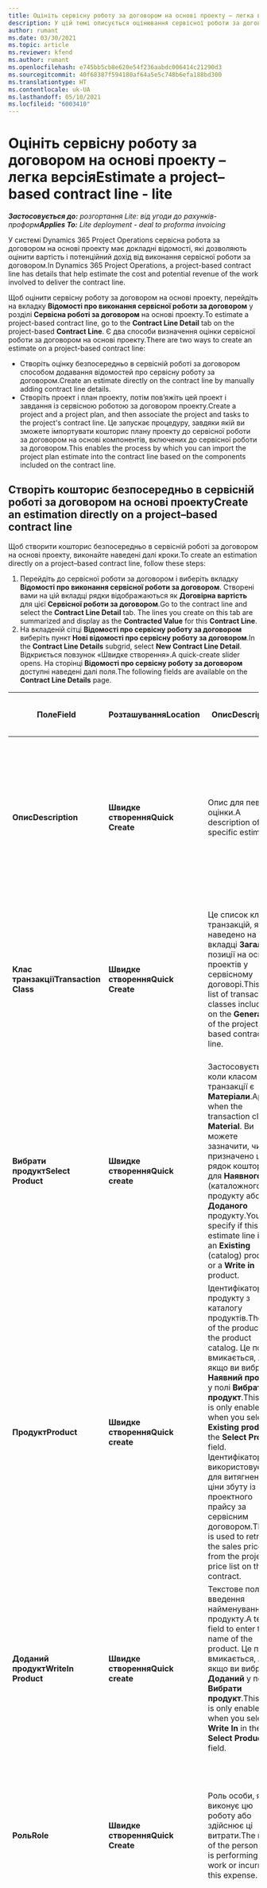 ```yaml
---
title: Оцініть сервісну роботу за договором на основі проекту – легка версія
description: У цій темі описується оцінювання сервісної роботи за договором на основі проекту.
author: rumant
ms.date: 03/30/2021
ms.topic: article
ms.reviewer: kfend
ms.author: rumant
ms.openlocfilehash: e745bb5cb8e620e54f236aabdc006414c21290d3
ms.sourcegitcommit: 40f68387f594180af64a5e5c748b6efa188bd300
ms.translationtype: HT
ms.contentlocale: uk-UA
ms.lasthandoff: 05/10/2021
ms.locfileid: "6003410"
---
```

# <a name="estimate-a-projectbased-contract-line---lite"></a><span data-ttu-id="01c05-103">Оцініть сервісну роботу за договором на основі проекту – легка версія</span><span class="sxs-lookup"><span data-stu-id="01c05-103">Estimate a project–based contract line - lite</span></span>

<span data-ttu-id="01c05-104">_**Застосовується до:** розгортання Lite: від угоди до рахунків-проформ_</span><span class="sxs-lookup"><span data-stu-id="01c05-104">_**Applies To:** Lite deployment - deal to proforma invoicing_</span></span>

<span data-ttu-id="01c05-105">У системі Dynamics 365 Project Operations сервісна робота за договором на основі проекту має докладні відомості, які дозволяють оцінити вартість і потенційний дохід від виконання сервісної роботи за договором.</span><span class="sxs-lookup"><span data-stu-id="01c05-105">In Dynamics 365 Project Operations, a project-based contract line has details that help estimate the cost and potential revenue of the work involved to deliver the contract line.</span></span>

<span data-ttu-id="01c05-106">Щоб оцінити сервісну роботу за договором на основі проекту, перейдіть на вкладку **Відомості про виконання сервісної роботи за договором** у розділі **Сервісна роботі за договором** на основі проекту.</span><span class="sxs-lookup"><span data-stu-id="01c05-106">To estimate a project-based contract line, go to the **Contract Line Detail** tab on the project-based **Contract Line**.</span></span>  <span data-ttu-id="01c05-107">Є два способи визначення оцінки сервісної роботи за договором на основі проекту.</span><span class="sxs-lookup"><span data-stu-id="01c05-107">There are two ways to create an estimate on a project-based contract line:</span></span>

   - <span data-ttu-id="01c05-108">Створіть оцінку безпосередньо в сервісній роботі за договором способом додавання відомостей про сервісну роботу за договором.</span><span class="sxs-lookup"><span data-stu-id="01c05-108">Create an estimate directly on the contract line by manually adding contract line details.</span></span>
   - <span data-ttu-id="01c05-109">Створіть проект і план проекту, потім пов’яжіть цей проект і завдання із сервісною роботою за договором проекту.</span><span class="sxs-lookup"><span data-stu-id="01c05-109">Create a project and a project plan, and then associate the project and tasks to the project's contract line.</span></span> <span data-ttu-id="01c05-110">Це запускає процедуру, завдяки якій ви зможете імпортувати кошторис плану проекту до сервісної роботи за договором на основі компонентів, включених до сервісної роботи за договором.</span><span class="sxs-lookup"><span data-stu-id="01c05-110">This enables the process by which you can import the project plan estimate into the contract line based on the components included on the contract line.</span></span>

## <a name="create-an-estimation-directly-on-a-projectbased-contract-line"></a><span data-ttu-id="01c05-111">Створіть кошторис безпосередньо в сервісній роботі за договором на основі проекту</span><span class="sxs-lookup"><span data-stu-id="01c05-111">Create an estimation directly on a project–based contract line</span></span>

<span data-ttu-id="01c05-112">Щоб створити кошторис безпосередньо в сервісній роботі за договором на основі проекту, виконайте наведені далі кроки.</span><span class="sxs-lookup"><span data-stu-id="01c05-112">To create an estimation directly on a project–based contract line, follow these steps:</span></span>

1. <span data-ttu-id="01c05-113">Перейдіть до сервісної роботи за договором і виберіть вкладку **Відомості про виконання сервісної роботи за договором**. Створені вами на цій вкладці рядки відображаються як **Договірна вартість** для цієї **Сервісної роботи за договором**.</span><span class="sxs-lookup"><span data-stu-id="01c05-113">Go to the contract line and select the **Contract Line Detail** tab. The lines you create on this tab are summarized and display as the **Contracted Value** for this **Contract Line**.</span></span> 
2. <span data-ttu-id="01c05-114">На вкладеній сітці **Відомості про сервісну роботу за договором** виберіть пункт **Нові відомості про сервісну роботу за договором**.</span><span class="sxs-lookup"><span data-stu-id="01c05-114">In the **Contract Line Details** subgrid, select **New Contract Line Detail**.</span></span> <span data-ttu-id="01c05-115">Відкриється повзунок «Швидке створення».</span><span class="sxs-lookup"><span data-stu-id="01c05-115">A quick-create slider opens.</span></span> <span data-ttu-id="01c05-116">На сторінці **Відомості про сервісну роботу за договором** доступні наведені далі поля.</span><span class="sxs-lookup"><span data-stu-id="01c05-116">The following fields are available on the **Contract Line Details** page.</span></span>

| <span data-ttu-id="01c05-117">Поле</span><span class="sxs-lookup"><span data-stu-id="01c05-117">Field</span></span> | <span data-ttu-id="01c05-118">Розташування</span><span class="sxs-lookup"><span data-stu-id="01c05-118">Location</span></span> | <span data-ttu-id="01c05-119">Опис</span><span class="sxs-lookup"><span data-stu-id="01c05-119">Description</span></span> | <span data-ttu-id="01c05-120">Вплив на наступні етапи</span><span class="sxs-lookup"><span data-stu-id="01c05-120">Downstream impact</span></span> |
| --- | --- | --- | --- |
| <span data-ttu-id="01c05-121">**Опис**</span><span class="sxs-lookup"><span data-stu-id="01c05-121">**Description**</span></span> | <span data-ttu-id="01c05-122">**Швидке створення**</span><span class="sxs-lookup"><span data-stu-id="01c05-122">**Quick Create**</span></span> | <span data-ttu-id="01c05-123">Опис для певної оцінки.</span><span class="sxs-lookup"><span data-stu-id="01c05-123">A description of the specific estimate.</span></span> | <span data-ttu-id="01c05-124">Для вартості використовується значення за промовчанням пов’язаних відомостей сервісної роботи за договором, яке створюється автоматично.</span><span class="sxs-lookup"><span data-stu-id="01c05-124">This value defaults to the related contract line detail for cost that is automatically created.</span></span> |
| <span data-ttu-id="01c05-125">**Клас транзакції**</span><span class="sxs-lookup"><span data-stu-id="01c05-125">**Transaction Class**</span></span> | <span data-ttu-id="01c05-126">**Швидке створення**</span><span class="sxs-lookup"><span data-stu-id="01c05-126">**Quick Create**</span></span> | <span data-ttu-id="01c05-127">Це список класів транзакцій, який наведено на вкладці **Загальні** у позиції на основі проектів у сервісному договорі.</span><span class="sxs-lookup"><span data-stu-id="01c05-127">This is a list of transaction classes included on the **General** tab of the project-based contract line.</span></span> | <span data-ttu-id="01c05-128">Для вартості використовується значення за промовчанням пов’язаних відомостей сервісної роботи за договором, яке створюється автоматично.</span><span class="sxs-lookup"><span data-stu-id="01c05-128">This value defaults to the related contract line detail for cost that is automatically created.</span></span> |
| <span data-ttu-id="01c05-129">**Вибрати продукт**</span><span class="sxs-lookup"><span data-stu-id="01c05-129">**Select Product**</span></span> | <span data-ttu-id="01c05-130">**Швидке створення**</span><span class="sxs-lookup"><span data-stu-id="01c05-130">**Quick create**</span></span> | <span data-ttu-id="01c05-131">Застосовується, коли класом транзакції є **Матеріали**.</span><span class="sxs-lookup"><span data-stu-id="01c05-131">Applies when the transaction class is **Material**.</span></span> <span data-ttu-id="01c05-132">Ви можете зазначити, чи призначено цей рядок кошторису для **Наявного** (каталожного) продукту або **Доданого** продукту.</span><span class="sxs-lookup"><span data-stu-id="01c05-132">You can specify if this estimate line is for an **Existing** (catalog) product or a **Write in** product.</span></span> | <span data-ttu-id="01c05-133">Для вартості використовується значення за промовчанням пов’язаних відомостей сервісної роботи за договором, яке створюється автоматично.</span><span class="sxs-lookup"><span data-stu-id="01c05-133">This value defaults to the related contract line detail for cost that is automatically created.</span></span> |
| <span data-ttu-id="01c05-134">**Продукт**</span><span class="sxs-lookup"><span data-stu-id="01c05-134">**Product**</span></span> | <span data-ttu-id="01c05-135">**Швидке створення**</span><span class="sxs-lookup"><span data-stu-id="01c05-135">**Quick create**</span></span> | <span data-ttu-id="01c05-136">Ідентифікатор продукту з каталогу продуктів.</span><span class="sxs-lookup"><span data-stu-id="01c05-136">The ID of the product from the product catalog.</span></span> <span data-ttu-id="01c05-137">Це поле вмикається, лише якщо ви вибрали **Наявний продукт** у полі **Вибрати продукт**.</span><span class="sxs-lookup"><span data-stu-id="01c05-137">This field is only enabled when you select **Existing product** in the **Select Product** field.</span></span> <span data-ttu-id="01c05-138">Ідентифікатор використовується для витягнення ціни збуту із проектного прайсу за сервісним договором.</span><span class="sxs-lookup"><span data-stu-id="01c05-138">The ID is used to retrieve the sales price from the project price list on the contract.</span></span> | <span data-ttu-id="01c05-139">Для вартості використовується значення за промовчанням пов’язаних відомостей сервісної роботи за договором, яке створюється автоматично.</span><span class="sxs-lookup"><span data-stu-id="01c05-139">This value defaults to the related contract line detail for the cost that is automatically created.</span></span> |
| <span data-ttu-id="01c05-140">**Доданий продукт**</span><span class="sxs-lookup"><span data-stu-id="01c05-140">**WriteIn Product**</span></span> | <span data-ttu-id="01c05-141">**Швидке створення**</span><span class="sxs-lookup"><span data-stu-id="01c05-141">**Quick create**</span></span> | <span data-ttu-id="01c05-142">Текстове поле для введення найменування продукту.</span><span class="sxs-lookup"><span data-stu-id="01c05-142">A text field to enter the name of the product.</span></span> <span data-ttu-id="01c05-143">Це поле вмикається, лише якщо ви вибрали **Доданий** у полі **Вибрати продукт**.</span><span class="sxs-lookup"><span data-stu-id="01c05-143">This field is only enabled when you select **Write In** in the **Select Product** field.</span></span>| <span data-ttu-id="01c05-144">Для вартості використовується значення за промовчанням пов’язаних відомостей сервісної роботи за договором, яке створюється автоматично.</span><span class="sxs-lookup"><span data-stu-id="01c05-144">This value defaults to the related contract line detail for cost that is automatically created.</span></span> |
| <span data-ttu-id="01c05-145">**Роль**</span><span class="sxs-lookup"><span data-stu-id="01c05-145">**Role**</span></span> | <span data-ttu-id="01c05-146">**Швидке створення**</span><span class="sxs-lookup"><span data-stu-id="01c05-146">**Quick Create**</span></span> | <span data-ttu-id="01c05-147">Роль особи, яка виконує цю роботу або здійснює ці витрати.</span><span class="sxs-lookup"><span data-stu-id="01c05-147">The role of the person who is performing this work or incurring this expense.</span></span> | <span data-ttu-id="01c05-148">Для вартості використовується значення за промовчанням пов’язаних відомостей сервісної роботи за договором, яке створюється автоматично.</span><span class="sxs-lookup"><span data-stu-id="01c05-148">This value defaults to the related contract line detail for cost that is automatically created.</span></span>|
| <span data-ttu-id="01c05-149">**Категорія**</span><span class="sxs-lookup"><span data-stu-id="01c05-149">**Category**</span></span> | <span data-ttu-id="01c05-150">**Швидке створення**</span><span class="sxs-lookup"><span data-stu-id="01c05-150">**Quick Create**</span></span> | <span data-ttu-id="01c05-151">Категорія роботи або витрат.</span><span class="sxs-lookup"><span data-stu-id="01c05-151">The category of the work or expense.</span></span> |<span data-ttu-id="01c05-152">Для вартості використовується значення за промовчанням пов’язаних відомостей сервісної роботи за договором, яке створюється автоматично.</span><span class="sxs-lookup"><span data-stu-id="01c05-152">This value defaults to the related contract line detail for cost that is automatically created.</span></span>|
| <span data-ttu-id="01c05-153">**Дата початку**</span><span class="sxs-lookup"><span data-stu-id="01c05-153">**Start Date**</span></span> | <span data-ttu-id="01c05-154">**Швидке створення**</span><span class="sxs-lookup"><span data-stu-id="01c05-154">**Quick Create**</span></span> | <span data-ttu-id="01c05-155">Дата початку роботи.</span><span class="sxs-lookup"><span data-stu-id="01c05-155">The start date of the work.</span></span> | <span data-ttu-id="01c05-156">Для вартості використовується значення за промовчанням пов’язаних відомостей сервісної роботи за договором, яке створюється автоматично.</span><span class="sxs-lookup"><span data-stu-id="01c05-156">This value defaults to the related contract line detail for cost that is automatically created.</span></span> |
| <span data-ttu-id="01c05-157">**Дата завершення**</span><span class="sxs-lookup"><span data-stu-id="01c05-157">**End Date**</span></span> | <span data-ttu-id="01c05-158">**Швидке створення**</span><span class="sxs-lookup"><span data-stu-id="01c05-158">**Quick Create**</span></span> | <span data-ttu-id="01c05-159">Дата закінчення роботи.</span><span class="sxs-lookup"><span data-stu-id="01c05-159">The end date of the work.</span></span> | <span data-ttu-id="01c05-160">Для вартості використовується значення за промовчанням пов’язаних відомостей сервісної роботи за договором, яке створюється автоматично.</span><span class="sxs-lookup"><span data-stu-id="01c05-160">This value defaults to the related contract line detail for cost that is automatically created.</span></span> |
| <span data-ttu-id="01c05-161">**Одиниця ресурсів**</span><span class="sxs-lookup"><span data-stu-id="01c05-161">**Resourcing Unit**</span></span> | <span data-ttu-id="01c05-162">**Швидке створення**</span><span class="sxs-lookup"><span data-stu-id="01c05-162">**Quick Create**</span></span> | <span data-ttu-id="01c05-163">Організаційна одиниця, яка надає ресурс, яка несе ці витрати та надає ресурс для роботи над ним.</span><span class="sxs-lookup"><span data-stu-id="01c05-163">The resourcing unit that incurs this cost and provides the resource to work on it.</span></span> |<span data-ttu-id="01c05-164">Для вартості використовується значення за промовчанням пов’язаних відомостей сервісної роботи за договором, яке створюється автоматично, при цьому воно також використовується при витягненні вартості.</span><span class="sxs-lookup"><span data-stu-id="01c05-164">This value defaults to the related contract line detail for cost that is automatically created and is used in cost price retrieval.</span></span> |
| <span data-ttu-id="01c05-165">**Розклад одиниць**</span><span class="sxs-lookup"><span data-stu-id="01c05-165">**Unit schedule**</span></span> | <span data-ttu-id="01c05-166">**Швидке створення**</span><span class="sxs-lookup"><span data-stu-id="01c05-166">**Quick create**</span></span> | <span data-ttu-id="01c05-167">Група одиниць вимірювання роботи, продукту або витрат.</span><span class="sxs-lookup"><span data-stu-id="01c05-167">The unit group of the work, product, or expense.</span></span> <span data-ttu-id="01c05-168">Одиниці вимірювання належать до розкладу одиниць або групи одиниць вимірювання.</span><span class="sxs-lookup"><span data-stu-id="01c05-168">Units belong to a unit schedule or a group of units.</span></span> <span data-ttu-id="01c05-169">Наприклад, *милі* та *кілометри (км)* є одиницями вимірювання, що належать до групи одиниць, які описують відстань.</span><span class="sxs-lookup"><span data-stu-id="01c05-169">For example, *miles* and *kilometers (kms)* are units that belong to a group of units that describe distance.</span></span> | <span data-ttu-id="01c05-170">Для вартості використовується значення за промовчанням пов’язаних відомостей сервісної роботи за договором, яке створюється автоматично.</span><span class="sxs-lookup"><span data-stu-id="01c05-170">This value defaults to the related contract line detail for cost that is automatically created.</span></span> |
| <span data-ttu-id="01c05-171">**Одиниця вимірювання**</span><span class="sxs-lookup"><span data-stu-id="01c05-171">**Unit**</span></span> | <span data-ttu-id="01c05-172">**Швидке створення**</span><span class="sxs-lookup"><span data-stu-id="01c05-172">**Quick Create**</span></span> | <span data-ttu-id="01c05-173">Одиниця роботи, продукту або витрат.</span><span class="sxs-lookup"><span data-stu-id="01c05-173">The unit of work, product, or expense.</span></span> | <span data-ttu-id="01c05-174">Для вартості використовується значення за промовчанням пов’язаних відомостей сервісної роботи за договором, яке створюється автоматично.</span><span class="sxs-lookup"><span data-stu-id="01c05-174">This value defaults to the related contract line detail for cost that is automatically created.</span></span> |
| <span data-ttu-id="01c05-175">**Кількість**</span><span class="sxs-lookup"><span data-stu-id="01c05-175">**Quantity**</span></span> | <span data-ttu-id="01c05-176">**Швидке створення**</span><span class="sxs-lookup"><span data-stu-id="01c05-176">**Quick Create**</span></span> | <span data-ttu-id="01c05-177">Одиниця кількості роботи, продукту або витрат.</span><span class="sxs-lookup"><span data-stu-id="01c05-177">The quantity of work, product, or expense.</span></span> | <span data-ttu-id="01c05-178">Для вартості використовується значення за промовчанням пов’язаних відомостей сервісної роботи за договором, яке створюється автоматично.</span><span class="sxs-lookup"><span data-stu-id="01c05-178">This value defaults to the related contract line detail for cost that is automatically created.</span></span> |
| <span data-ttu-id="01c05-179">**Ціна за одиницю**</span><span class="sxs-lookup"><span data-stu-id="01c05-179">**Unit price**</span></span> | <span data-ttu-id="01c05-180">**Швидке створення**</span><span class="sxs-lookup"><span data-stu-id="01c05-180">**Quick Create**</span></span> | <span data-ttu-id="01c05-181">Ставка для виставлення рахунку роллю, яка виконує роботу, ціна за одиницю продукції або ціна збуту продукції, або категорії витрат.</span><span class="sxs-lookup"><span data-stu-id="01c05-181">The bill rate of the role that is performing the work, the unit price of the product, or the sales price of the product or expense category.</span></span> <span data-ttu-id="01c05-182">У цьому полі за промовчанням використовується значення **Часу** на основі поєднання значень виміру ціноутворення для рядка ціни ролі проектного прайсу, який є чинним станом на дату початку.</span><span class="sxs-lookup"><span data-stu-id="01c05-182">This field defaults for **Time** based on the combination of pricing dimension values on the role price line of the project price list that is effective for the start date.</span></span> <span data-ttu-id="01c05-183">Для поля **Витрати** значення за промовчанням береться з налаштування ціни для категорії транзакцій у прайсі проекту, який є чинним станом на дату початку.</span><span class="sxs-lookup"><span data-stu-id="01c05-183">For **Expenses**, this field's default is from the price setup for the transaction category in the project price list that is effective for the start date.</span></span> <span data-ttu-id="01c05-184">Якщо метод ціноутворення для категорії транзакцій не є **ціна за одиницю**, значення за замовчуванням відсутнє, й це поле залишається порожнім.</span><span class="sxs-lookup"><span data-stu-id="01c05-184">If the pricing method for the transaction category is not **price-per-unit**, there is no default, and this field is left blank.</span></span> <span data-ttu-id="01c05-185">Для продуктів значення за промовчанням цього поля ґрунтується на рядку **Позиції прайса** в прайсі проекту, який є чинним станом на дату початку.</span><span class="sxs-lookup"><span data-stu-id="01c05-185">For products, this field's default is based on the **Price list item**  line in the project price list that is effective for the start date.</span></span>| <span data-ttu-id="01c05-186">Ставка витрат ролі, яка виконує роботу, або вартість одиниці в категорії витрат, або вартість одиниці продукту.</span><span class="sxs-lookup"><span data-stu-id="01c05-186">The cost rate of the role that is performing the work, or the cost per unit of the expense category or the unit cost of the product.</span></span> <span data-ttu-id="01c05-187">У цьому полі за промовчанням використовується значення **Часу** на основі поєднання значень виміру ціноутворення для рядка ціни ролі прайсу вартості організаційної одиниці, який є чинним станом на дату початку.</span><span class="sxs-lookup"><span data-stu-id="01c05-187">This field defaults for **Time** based on the combination of pricing dimension values on the role price line of the cost price list attached to the contracting unit effective for the start date.</span></span> <span data-ttu-id="01c05-188">Щодо витрат, значення цього поля за замовчуванням ґрунтується на рядку ціни категорії в прайсі вартості, що пов’язаний із підрозділом, який відповідає за залучення клієнтів, і є чинним станом на дату початку.</span><span class="sxs-lookup"><span data-stu-id="01c05-188">For expenses, this field's default is based on the category price line of the cost price list attached to the contracting unit that is effective for the start date.</span></span> <span data-ttu-id="01c05-189">Якщо метод ціноутворення для категорії транзакцій не ціна за одиницю, значення за замовчуванням відсутнє, і це поле лишається пустим.</span><span class="sxs-lookup"><span data-stu-id="01c05-189">If the pricing method for the transaction category is not price-per-unit, there is no default and this field is left blank.</span></span> <span data-ttu-id="01c05-190">Для продуктів значення цього поля за промовчанням ґрунтується на рядку **Позиція прайса** прайсу витрат підрозділу організації, який є чинним станом на дату початку.</span><span class="sxs-lookup"><span data-stu-id="01c05-190">For products, this field's default is based on the **Price list item**  line of the cost price list attached to the contracting unit that is effective for the start date.</span></span>|
| <span data-ttu-id="01c05-191">**Прогнозований податок**</span><span class="sxs-lookup"><span data-stu-id="01c05-191">**Estimated Tax**</span></span> | <span data-ttu-id="01c05-192">**Швидке створення**</span><span class="sxs-lookup"><span data-stu-id="01c05-192">**Quick Create**</span></span> | <span data-ttu-id="01c05-193">Оцінена сума податку для цієї роботи або витрат.</span><span class="sxs-lookup"><span data-stu-id="01c05-193">The estimated tax for this work or expense.</span></span> | <span data-ttu-id="01c05-194">Оцінена сума податку для цієї роботи або витрат.</span><span class="sxs-lookup"><span data-stu-id="01c05-194">The estimated tax for this work or expense.</span></span> |
| <span data-ttu-id="01c05-195">**Сума**</span><span class="sxs-lookup"><span data-stu-id="01c05-195">**Amount**</span></span> | <span data-ttu-id="01c05-196">**Швидке створення**</span><span class="sxs-lookup"><span data-stu-id="01c05-196">**Quick Create**</span></span> | <span data-ttu-id="01c05-197">Ви можете додати значення в цьому полі, якщо поля **Кількість** і **Ціна** залишаються порожніми.</span><span class="sxs-lookup"><span data-stu-id="01c05-197">You can add the value in this field if the **Quantity** and **Price** fields are left blank.</span></span> <span data-ttu-id="01c05-198">Якщо поля **Кількість** і **Ціна** заповнені, поле **Сума** є лише для читання й розраховується як **(Кількість \* Ціна за одиницю) + Податок**.</span><span class="sxs-lookup"><span data-stu-id="01c05-198">If **Quantity** and **Price** are filled, the **Amount** field is read only and is calculated as **(Quantity \* Unit price) + Tax**.</span></span> | &nbsp; |

## <a name="update-prices-on-contract-line-details"></a><span data-ttu-id="01c05-199">Оновіть ціни у відомостях сервісної роботи за договором</span><span class="sxs-lookup"><span data-stu-id="01c05-199">Update prices on contract line details</span></span>

<span data-ttu-id="01c05-200">Якщо змінити ціни в проектному прайсі, який додається до сервісного договору, або в прайсі витрат підрозділу, який відповідає за залучення клієнтів, ви можете оновити ціни в окремих відомостях сервісної роботи за договором із урахуванням відповідних змін.</span><span class="sxs-lookup"><span data-stu-id="01c05-200">If you change prices on the project price list that is attached to the contract or the cost price list of the contracting unit, you can refresh the prices on the individual contract line details to reflect the change.</span></span> <span data-ttu-id="01c05-201">На сторінці **Сервісний договір** виберіть **Перерахувати**.</span><span class="sxs-lookup"><span data-stu-id="01c05-201">On the **Contract** page, select **Recalculate**.</span></span> <span data-ttu-id="01c05-202">Відображається попередження, яке повідомляє вам, що ціни для всіх сервісних робіт за цим договором скинуто.</span><span class="sxs-lookup"><span data-stu-id="01c05-202">A warning appears to inform you that prices for all contract lines on this contract are reset.</span></span> <span data-ttu-id="01c05-203">Виберіть **Так**, щоб оновити ціни як у відомостях збуту, так і у відомостях вартості сервісних робіт за договором.</span><span class="sxs-lookup"><span data-stu-id="01c05-203">Select **Yes** to refresh prices for both sales and cost contract line details.</span></span>

## <a name="access-contract-line-details-for-cost"></a><span data-ttu-id="01c05-204">Отримайте доступ до відомостей про вартість сервісних робіт за договором.</span><span class="sxs-lookup"><span data-stu-id="01c05-204">Access contract line details for cost</span></span>

<span data-ttu-id="01c05-205">На вкладці **Відомості про сервісну роботу за договором** виберіть рядок у сітці, щоб на панелі інструментів вкладеної сітки відобразилися справи.</span><span class="sxs-lookup"><span data-stu-id="01c05-205">On the **Contract Line Details** tab, select a row in the grid to display actions on the toolbar of the subgrid.</span></span> <span data-ttu-id="01c05-206">Першою справою на панелі інструментів вкладеної сітки є **Відкрити відомості про витрати**.</span><span class="sxs-lookup"><span data-stu-id="01c05-206">The first action on the subgrid tool bar is **Open Cost Detail**.</span></span> <span data-ttu-id="01c05-207">Щоб побачити пов’язані норми витрат і суму для цих відомостей сервісної роботи за договором, виберіть пункт **Відкрити відомості про витрати**.</span><span class="sxs-lookup"><span data-stu-id="01c05-207">To see the related cost rate and amount for this contract line detail, select **Open Cost Detail**.</span></span> 

> [!NOTE]
> <span data-ttu-id="01c05-208">Зміна компанії із ресурсного забезпечення, підрозділу ресурсного забезпечення, значень кількості, дат, ролі або категорії у відомостях сервісної роботи за договором у розділі **Вартість** також змінює відповідні значення у відомостях сервісної роботи за договором у розділі **Збут**.</span><span class="sxs-lookup"><span data-stu-id="01c05-208">Changing the resourcing company, resourcing unit, quantity, dates, role, or category values on the contract line detail for **Cost** also changes the corresponding values on the contract line detail for **Sales**.</span></span>

## <a name="currency-on-contract-line-details-for-cost-and-sales"></a><span data-ttu-id="01c05-209">Валюта сервісної роботи за договором для вартості та збуту</span><span class="sxs-lookup"><span data-stu-id="01c05-209">Currency on contract line details for cost and sales</span></span>

<span data-ttu-id="01c05-210">Відомості про сервісну роботу за договором для **Збуту** задають валюту за замовчуванням із проектного прайсу, який є чинним станом на дату відомостей сервісної роботи за договором.</span><span class="sxs-lookup"><span data-stu-id="01c05-210">The contract line detail for **Sales** sets the default currency from the project price list that is effective for the start date of the contract line detail.</span></span>

<span data-ttu-id="01c05-211">Відомості про сервісну роботу за договором для **Вартості** задають валюту за замовчуванням із прайсу підрозділу, який відповідає за залучення клієнтів за сервісним договором, який є чинним станом на дату відомостей сервісної роботи за договором для **Вартості**.</span><span class="sxs-lookup"><span data-stu-id="01c05-211">The contract line detail for **Cost** sets the default currency from the price list of the contracting unit of the contract that is effective for the start date of the contract line detail for **Cost**.</span></span>

<span data-ttu-id="01c05-212">При розрахунку рентабельності виконується конвертація сум у відомостях сервісної роботи за договором для **Вартості** та **Збуту** в базову валюту середовища для складання звітів про загальні фактичні та потенційні норми дохідності за сервісним договором.</span><span class="sxs-lookup"><span data-stu-id="01c05-212">Profitability calculations convert the amounts for the contract line details for **Cost** and **Sales** into the base currency of the environment to report the overall actual and estimated margins on the contract.</span></span>

> [!NOTE]
> <span data-ttu-id="01c05-213">Через відсутність даних про обмінні курси станом на дату набуття чинності можуть відбуватися помилки, пов’язані з округленням грошових сум, а також зміною норм дохідності.</span><span class="sxs-lookup"><span data-stu-id="01c05-213">Currency rounding errors and changed margins could occur because of the lack of date effective exchange rates.</span></span> <span data-ttu-id="01c05-214">Використовуйте ці розрахунки лише за проектними сервісними договорами, оскільки вони є приблизними значеннями й не є фактичними даними, які можна використовувати для нормативної або іншої звітності, для якої потрібна висока точність округлення та інформація про дати чинності обмінних курсів валют.</span><span class="sxs-lookup"><span data-stu-id="01c05-214">Use these calculations only on project contracts as these are approximations and are not for actual statutory or other reporting that requires higher precision of rounding and awareness of date effectivity for exchange rates.</span></span>


[!INCLUDE[footer-include](../../includes/footer-banner.md)]
